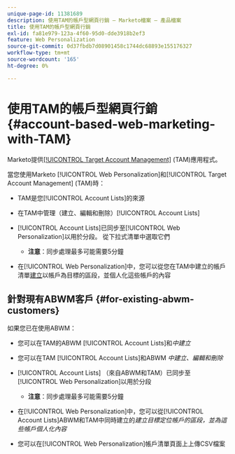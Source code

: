 ```yaml
---
unique-page-id: 11381689
description: 使用TAM的帳戶型網頁行銷 — Marketo檔案 — 產品檔案
title: 使用TAM的帳戶型網頁行銷
exl-id: fa81e979-123a-4f60-95d0-dde3918b2ef3
feature: Web Personalization
source-git-commit: 0d37fbdb7d08901458c1744dc68893e155176327
workflow-type: tm+mt
source-wordcount: '165'
ht-degree: 0%

---
```


# 使用TAM的帳戶型網頁行銷 {#account-based-web-marketing-with-TAM}

Marketo提供[[!UICONTROL Target Account Management]](/help/marketo/product-docs/target-account-management/setup-tam/target-account-management-overview.md) (TAM)應用程式。

當您使用Marketo [!UICONTROL Web Personalization]和[!UICONTROL Target Account Management] (TAM)時：

* TAM是您[!UICONTROL Account Lists]的來源
* 在TAM中管理（建立、編輯和刪除）[!UICONTROL Account Lists]
* [!UICONTROL Account Lists]已同步至[!UICONTROL Web Personalization]以用於分段。 從下拉式清單中選取它們

   * **注意**：同步處理最多可能需要5分鐘

* 在[!UICONTROL Web Personalization]中，您可以從您在TAM中建立的帳戶清單[建立](/help/marketo/product-docs/web-personalization/account-based-web-marketing/create-a-new-account-list.md)以帳戶為目標的區段，並個人化這些帳戶的內容

## 針對現有ABWM客戶 {#for-existing-abwm-customers}

如果您已在使用ABWM：

* 您可以在TAM的ABWM [!UICONTROL Account Lists]和&#x200B;_中建立_
* 您可以在TAM [!UICONTROL Account Lists]和ABWM _中建立、編輯和刪除_
* [!UICONTROL Account Lists] （來自ABWM和TAM）已同步至[!UICONTROL Web Personalization]以用於分段

   * **注意**：同步處理最多可能需要5分鐘

* 在[!UICONTROL Web Personalization]中，您可以從[!UICONTROL Account Lists]ABWM和TAM中同時建立的&#x200B;_建立目標定位帳戶的區段，並為這些帳戶個人化內容_
* 您可以在[!UICONTROL Web Personalization]帳戶清單頁面上上傳CSV檔案

